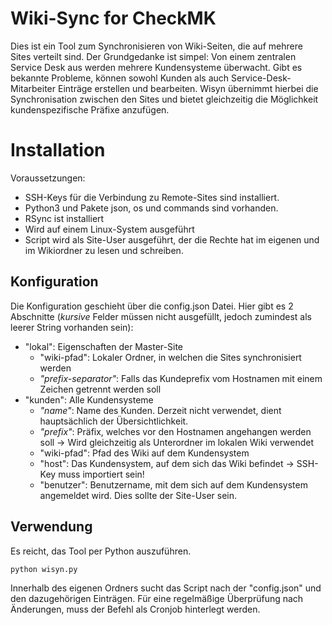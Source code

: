 # Wiki-Sync for CheckMK

Dies ist ein Tool zum Synchronisieren von Wiki-Seiten, die auf mehrere Sites verteilt sind.
Der Grundgedanke ist simpel: Von einem zentralen Service Desk aus werden mehrere Kundensysteme überwacht. Gibt es bekannte Probleme, können sowohl Kunden als auch Service-Desk-Mitarbeiter Einträge erstellen und bearbeiten. Wisyn übernimmt hierbei die Synchronisation zwischen den Sites und bietet gleichzeitig die Möglichkeit kundenspezifische Präfixe anzufügen.


# Installation

Voraussetzungen:
- SSH-Keys für die Verbindung zu Remote-Sites sind installiert.
- Python3 und Pakete json, os und commands sind vorhanden.
- RSync ist installiert
- Wird auf einem Linux-System ausgeführt
- Script wird als Site-User ausgeführt, der die Rechte hat im eigenen und im Wikiordner zu lesen und schreiben.

## Konfiguration
Die Konfiguration geschieht über die config.json Datei. Hier gibt es 2 Abschnitte (_kursive_ Felder müssen nicht ausgefüllt, jedoch zumindest als leerer String vorhanden sein):
- "lokal": Eigenschaften der Master-Site
    * "wiki-pfad": Lokaler Ordner, in welchen die Sites synchronisiert werden
    * _"prefix-separator"_: Falls das Kundeprefix vom Hostnamen mit einem Zeichen getrennt werden soll
- "kunden": Alle Kundensysteme
    * _"name"_: Name des Kunden. Derzeit nicht verwendet, dient hauptsächlich der Übersichtlichkeit.
    * _"prefix"_: Präfix, welches vor den Hostnamen angehangen werden soll -> Wird gleichzeitig als Unterordner im lokalen Wiki verwendet
    * "wiki-pfad": Pfad des Wiki auf dem Kundensystem
    * "host": Das Kundensystem, auf dem sich das Wiki befindet -> SSH-Key muss importiert sein!
    * "benutzer": Benutzername, mit dem sich auf dem Kundensystem angemeldet wird. Dies sollte der Site-User sein.
    
## Verwendung
Es reicht, das Tool per Python auszuführen.

    python wisyn.py
    
Innerhalb des eigenen Ordners sucht das Script nach der "config.json" und den dazugehörigen Einträgen.
Für eine regelmäßige Überprüfung nach Änderungen, muss der Befehl als Cronjob hinterlegt werden.
